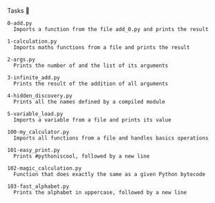 Tasks 📃

    0-add.py 
      Imports a function from the file add_0.py and prints the result

    1-calculation.py 
      Imports maths functions from a file and prints the result

    2-args.py 
      Prints the number of and the list of its arguments

    3-infinite_add.py 
      Prints the result of the addition of all arguments

    4-hidden_discovery.py 
      Prints all the names defined by a compiled module

    5-variable_load.py 
      Imports a variable from a file and prints its value

    100-my_calculator.py 	
      Imports all functions from a file and handles basics operations

    101-easy_print.py 
      Prints #pythoniscool, followed by a new line

    102-magic_calculation.py 
      Function that does exactly the same as a given Python bytecode

    103-fast_alphabet.py 
      Prints the alphabet in uppercase, followed by a new line
